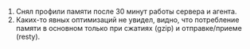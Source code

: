 1. Снял профили памяти после 30 минут работы сервера и агента.
2. Каких-то явных оптимизаций не увидел, видно, что потребление памяти в основном только при сжатиях (gzip) и отправке/приеме (resty).

